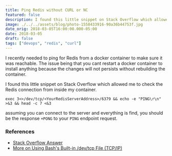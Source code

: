 ```yaml
---
title: Ping Redis without CURL or NC
featured: false
description: I found this little snippet on Stack Overflow which allowed me to check the Redis connection from inside my container.
image: ./../../assets/blog/photo-1558433916-90a36b44753f.jpg
date_orig: 2018-03-05T16:00:00.000-05:00
date: 2018-03-05
draft: false
tags: ["devops", "redis", "curl"]
---
```


I recently needed to ping for Redis from a docker container to make sure it was reachable. The issue being that you cant restart a docker container to install anything because the changes will not persists without rebuilding the container.

I found this little snippet on Stack Overflow which allowed me to check the Redis connection from inside my container.

```
exec 3<>/dev/tcp/<YourRedisServerAddress>/6379 && echo -e "PING\r\n" >&3 && head -c 7 <&3
```

assuming you can connect to the server and everything is find, you should be the response `+PONG` to your `PING` endpoint request.

### References

-   [Stack Overflow Answer](https://stackoverflow.com/questions/33243121/abuse-curl-to-communicate-with-redis?ref=blog.christophervachon.com)
-   [More on Using Bash's Built-in /dev/tcp File (TCP/IP)](http://www.linuxjournal.com/content/more-using-bashs-built-devtcp-file-tcpip?ref=blog.christophervachon.com)
